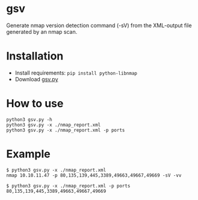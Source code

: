 # gsv
Generate nmap version detection command (-sV) from the XML-output file generated by an nmap scan.
# Installation

+ Install requirements: ```pip install python-libnmap```
+ Download [gsv.py](gsv_mrrobot7-sV/gsv.py)

# How to use
```
python3 gsv.py -h
python3 gsv.py -x ./nmap_report.xml
python3 gsv.py -x ./nmap_report.xml -p ports
```

# Example
```
$ python3 gsv.py -x ./nmap_report.xml
nmap 10.10.11.47 -p 80,135,139,445,3389,49663,49667,49669 -sV -vv

$ python3 gsv.py -x ./nmap_report.xml -p ports
80,135,139,445,3389,49663,49667,49669
```
